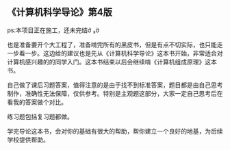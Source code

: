 ## 《计算机科学导论》第4版
ps:本项目正在施工，还未完结ớ ₃ờ

也是准备要开个大工程了，准备啃完所有的黑皮书，但是有点不切实际，也只能走一步看一步。这边给的建议也是先从《计算机科学导论》这本书开始，非常适合对计算机感兴趣的的同学入门。这本书结束以后会继续啃《计算机组成原理》这本书。   
   
自己做了课后习题答案，值得注意的是由于找不到标准答案，题目都是由自己思考制作，准确性无法保障，仅供参考。特别是主观题这部分，大家一定自己思考后在看我的答案做个对比。   
   
练习题包括复习题都做。   

学完导论这本书，会对你的基础有很大的帮助，帮你建立一个良好的地基，为后续学校提供帮助。
